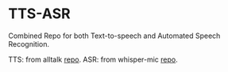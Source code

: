 # TTS-ASR
Combined Repo for both Text-to-speech and Automated Speech Recognition.

TTS: from alltalk [repo](https://github.com/erew123/alltalk_tts).
ASR: from whisper-mic [repo](https://github.com/mallorbc/whisper_mic).
